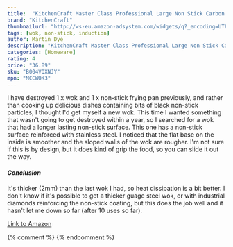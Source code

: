 ```yaml
---
title:  "KitchenCraft Master Class Professional Large Non Stick Carbon Steel Wok, 35.5 cm"
brand: "KitchenCraft"
thumbnailurl: "http://ws-eu.amazon-adsystem.com/widgets/q?_encoding=UTF8&ASIN=B004VQXNJY&Format=_SL160_&ID=AsinImage&MarketPlace=GB&ServiceVersion=20070822&WS=1&tag=codemartin04-21&language=en_GB"
tags: [wok, non-stick, induction]
author: Martin Dye
description: "KitchenCraft Master Class Professional Large Non Stick Carbon Steel Wok, 35.5 cm Review"
categories: [Homeware]
rating: 4
price: "36.89"
sku: "B004VQXNJY"
mpn: "MCCWOK3"
---
```


I have destroyed 1 x wok and 1 x non-stick frying pan previously, and rather than cooking up delicious dishes containing bits
of black non-stick particles, I thought I'd get myself a new wok. This time I wanted something that wasn't going to get
destroyed within a year, so I searched for a wok that had a longer lasting non-stick surface. This one has a non-stick surface
reinforced with stainless steel. I noticed that the flat base on the inside is smoother and the sloped walls of the wok
are rougher. I'm not sure if this is by design, but it does kind of grip the food, so you can slide it out the way.

<h4><em>Conclusion</em></h4>

It's thicker (2mm) than the last wok I had, so heat dissipation is a bit better. I don't know if it's possible to get a thicker
guage steel wok, or with industrial diamonds reinforcing the non-stick coating, but this does the job well and it hasn't
let me down so far (after 10 uses so far).

<a href="https://www.amazon.co.uk/KitchenCraft-World-Flavours-Induction-Carbon/dp/B000IKS7UC?crid=1R9RL7R1LYBER&dib=eyJ2IjoiMSJ9.37l8Tq2N6qJw74ZnfXesO51dwS7DRoyU1aA3-c3YDvotehK03A76GMmaaJtwJSxPCm33m_W4MxSVf6mAh8s2W8OhcrTDtuS6QnUQBHy6mCPepz5s5Acs_24uZ-MzcxHJ6rATrUhvvwuaWO-SHlojMZMz4zTOp5hI0T7DXb_18DHgCiefCil9qx0TPlnjaupi9HpBuQZt1LyspMdWCQcC8-XZHszTOS7IXE0yHoq8LwId1YmMlXauIdRlZk5b840xV3Q08FgV98fRCDOFsWXv1ksRnMpNEBsLPNkvA_OhqKo.19nB9HD9yvV8aKLpddENDOtlYz5RoFyY50ONwvFslIk&dib_tag=se&keywords=KitchenCraft+Master+Class+Professional+Large+Non+Stick+Carbon+Steel+Wok%2C+35.5+cm&qid=1721499276&sprefix=kitchencraft+master+class+professional+large+non+stick+carbon+steel+wok+35.5+cm%2Caps%2C77&sr=8-1&linkCode=ll1&tag={{site.affid}}&linkId=31887d600450c328d3ecf94f301368fa&language=en_GB&ref_=as_li_ss_tl">Link to Amazon</a>
	
{% comment %}
{% endcomment %}